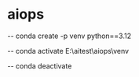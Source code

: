 # aiops

-- conda create -p venv python==3.12 

-- conda activate E:\aitest\aiops\venv

-- conda deactivate
